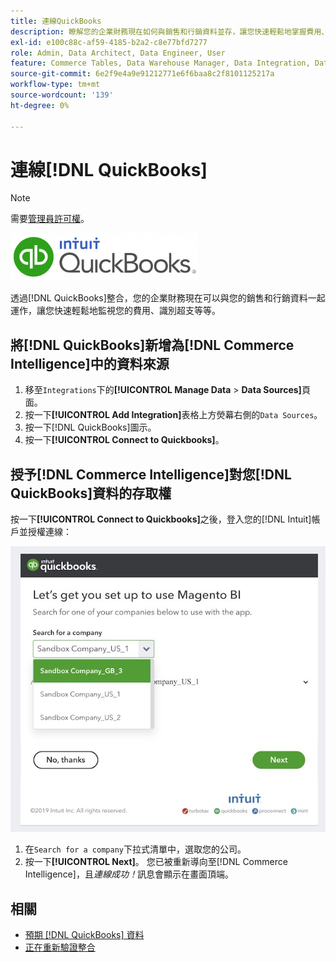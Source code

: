 ```yaml
---
title: 連線QuickBooks
description: 瞭解您的企業財務現在如何與銷售和行銷資料並存，讓您快速輕鬆地掌握費用、識別超支等等。
exl-id: e100c88c-af59-4185-b2a2-c8e77bfd7277
role: Admin, Data Architect, Data Engineer, User
feature: Commerce Tables, Data Warehouse Manager, Data Integration, Data Import/Export
source-git-commit: 6e2f9e4a9e91212771e6f6baa8c2f8101125217a
workflow-type: tm+mt
source-wordcount: '139'
ht-degree: 0%

---
```


# 連線[!DNL QuickBooks]

>[!NOTE]
>
>需要[管理員許可權](../../../administrator/user-management/user-management.md)。

![](../../../assets/Quickbooks.png)

透過[!DNL QuickBooks]整合，您的企業財務現在可以與您的銷售和行銷資料一起運作，讓您快速輕鬆地監視您的費用、識別超支等等。

## 將[!DNL QuickBooks]新增為[!DNL Commerce Intelligence]中的資料來源

1. 移至`Integrations`下的&#x200B;**[!UICONTROL Manage Data** > **Data Sources]**&#x200B;頁面。
1. 按一下&#x200B;**[!UICONTROL Add Integration]**&#x200B;表格上方熒幕右側的`Data Sources`。
1. 按一下[!DNL QuickBooks]圖示。
1. 按一下&#x200B;**[!UICONTROL Connect to Quickbooks]**。

## 授予[!DNL Commerce Intelligence]對您[!DNL QuickBooks]資料的存取權

按一下&#x200B;**[!UICONTROL Connect to Quickbooks]**&#x200B;之後，登入您的[!DNL Intuit]帳戶並授權連線：

![](../../../assets/QuickBooks_App_Store_1.jpg)

1. 在`Search for a company`下拉式清單中，選取您的公司。
1. 按一下&#x200B;**[!UICONTROL Next]**。 您已被重新導向至[!DNL Commerce Intelligence]，且&#x200B;*連線成功！*&#x200B;訊息會顯示在畫面頂端。

## 相關

* [預期 [!DNL QuickBooks] 資料](../integrations/quickbooks-data.md)
* [正在重新驗證整合](https://experienceleague.adobe.com/docs/commerce-knowledge-base/kb/how-to/mbi-reauthenticating-integrations.html?lang=zh-Hant)
